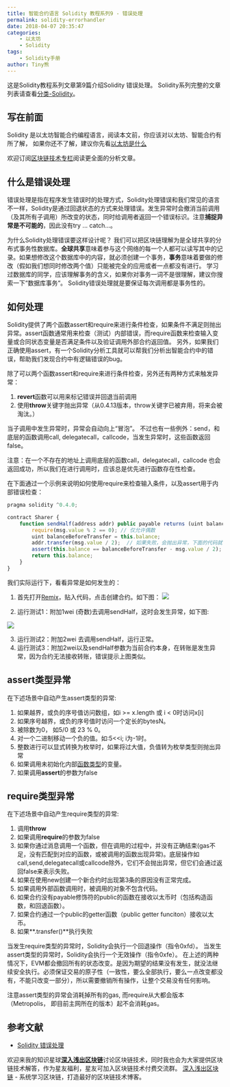 ```yaml
---
title: 智能合约语言 Solidity 教程系列9 - 错误处理
permalink: solidity-errorhandler
date: 2018-04-07 20:35:47
categories: 
    - 以太坊
    - Solidity
tags:
    - Solidity手册
author: Tiny熊
---
```


这是Solidity教程系列文章第9篇介绍Solidity 错误处理。
Solidity系列完整的文章列表请查看[分类-Solidity](https://learnblockchain.cn/categories/ethereum/Solidity/)。

<!-- more -->
## 写在前面

Solidity 是以太坊智能合约编程语言，阅读本文前，你应该对以太坊、智能合约有所了解，
如果你还不了解，建议你先看[以太坊是什么](https://learnblockchain.cn/2017/11/20/whatiseth/)

欢迎订阅[区块链技术专栏](https://xiaozhuanlan.com/blockchaincore)阅读更全面的分析文章。


## 什么是错误处理

错误处理是指在程序发生错误时的处理方式，Solidity处理错误和我们常见的语言不一样，Solidity是通过回退状态的方式来处理错误。发生异常时会撤消当前调用（及其所有子调用）所改变的状态，同时给调用者返回一个错误标识。注意**捕捉异常是不可能的**，因此没有try ... catch...。

为什么Solidity处理错误要这样设计呢？
我们可以把区块链理解为是全球共享的分布式事务性数据库。**全球共享**意味着参与这个网络的每一个人都可以读写其中的记录。如果想修改这个数据库中的内容，就必须创建一个事务，**事务**意味着要做的修改（假如我们想同时修改两个值）只能被完全的应用或者一点都没有进行。
学习过数据库的同学，应该理解事务的含义，如果你对事务一词不是很理解，建议你搜索一下“数据库事务“。
Solidity错误处理就是要保证每次调用都是事务性的。


## 如何处理

Solidity提供了两个函数assert和require来进行条件检查，如果条件不满足则抛出异常。assert函数通常用来检查（测试）内部错误，而require函数来检查输入变量或合同状态变量是否满足条件以及验证调用外部合约返回值。
另外，如果我们正确使用assert，有一个Solidity分析工具就可以帮我们分析出智能合约中的错误，帮助我们发现合约中有逻辑错误的bug。


除了可以两个函数assert和require来进行条件检查，另外还有两种方式来触发异常：

1. **revert**函数可以用来标记错误并回退当前调用
2. 使用**throw**关键字抛出异常（从0.4.13版本，throw关键字已被弃用，将来会被淘汰。）

当子调用中发生异常时，异常会自动向上“冒泡”。 不过也有一些例外：send，和底层的函数调用call, delegatecall，callcode，当发生异常时，这些函数返回false。

注意：在一个不存在的地址上调用底层的函数call，delegatecall，callcode 也会返回成功，所以我们在进行调用时，应该总是优先进行函数存在性检查。


在下面通过一个示例来说明如何使用require来检查输入条件，以及assert用于内部错误检查：

```js
pragma solidity ^0.4.0;

contract Sharer {
    function sendHalf(address addr) public payable returns (uint balance) {
        require(msg.value % 2 == 0); // 仅允许偶数
        uint balanceBeforeTransfer = this.balance;
        addr.transfer(msg.value / 2);  // 如果失败，会抛出异常，下面的代码就不是执行
        assert(this.balance == balanceBeforeTransfer - msg.value / 2);
        return this.balance;
    }
}
```

我们实际运行下，看看异常是如何发生的：

1. 首先打开[Remix](https://remix.ethereum.org)，贴入代码，点击创建合约。如下图：
![](/images/solidity_error1.jpg)

2. 运行测试1：附加1wei (奇数)去调用sendHalf，这时会发生异常，如下图:

![](/images/solidity_error2.jpg)

3. 运行测试2：附加2wei 去调用sendHalf，运行正常。
4. 运行测试3：附加2wei以及sendHalf参数为当前合约本身，在转账是发生异常，因为合约无法接收转账，错误提示上图类似。


## assert类型异常

在下述场景中自动产生assert类型的异常:

1. 如果越界，或负的序号值访问数组，如i >= x.length 或 i < 0时访问x[i]
2. 如果序号越界，或负的序号值时访问一个定长的bytesN。
3. 被除数为0， 如5/0 或 23 % 0。
4. 对一个二进制移动一个负的值。如:5<<i; i为-1时。
5. 整数进行可以显式转换为枚举时，如果将过大值，负值转为枚举类型则抛出异常
6. 如果调用未初始化内部[函数类型](https://learnblockchain.cn/2017/12/12/solidity_func/)的变量。
7. 如果调用**assert**的参数为false

## require类型异常

在下述场景中自动产生require类型的异常:

1. 调用**throw**
2. 如果调用**require**的参数为false
3. 如果你通过消息调用一个函数，但在调用的过程中，并没有正确结束(gas不足，没有匹配到对应的函数，或被调用的函数出现异常)。底层操作如call,send,delegatecall或callcode除外，它们不会抛出异常，但它们会通过返回false来表示失败。
4. 如果在使用new创建一个新合约时出现第3条的原因没有正常完成。
5. 如果调用外部函数调用时，被调用的对象不包含代码。
6. 如果合约没有payable修饰符的public的函数在接收以太币时（包括构造函数，和回退函数）。
7. 如果合约通过一个public的getter函数（public getter funciton）接收以太币。
8. 如果**.transfer()**执行失败

当发生require类型的异常时，Solidity会执行一个回退操作（指令0xfd）。
当发生assert类型的异常时，Solidity会执行一个无效操作（指令0xfe）。
在上述的两种情况下，EVM都会撤回所有的状态改变。是因为期望的结果没有发生，就没法继续安全执行。必须保证交易的原子性（一致性，要么全部执行，要么一点改变都没有，不能只改变一部分），所以需要撤销所有操作，让整个交易没有任何影响。

注意assert类型的异常会消耗掉所有的gas, 而require从大都会版本（Metropolis， 即目前主网所在的版本）起不会消耗gas。

## 参考文献
* [Solidity 错误处理](https://solidity.readthedocs.io/en/v0.4.21/control-structures.html#error-handling-assert-require-revert-and-exceptions)

欢迎来我的知识星球[**深入浅出区块链**](https://learnblockchain.cn/images/zsxq.png)讨论区块链技术，同时我也会为大家提供区块链技术解答，作为星友福利，星友可加入区块链技术付费交流群。
[深入浅出区块链](https://learnblockchain.cn/) - 系统学习区块链，打造最好的区块链技术博客。




